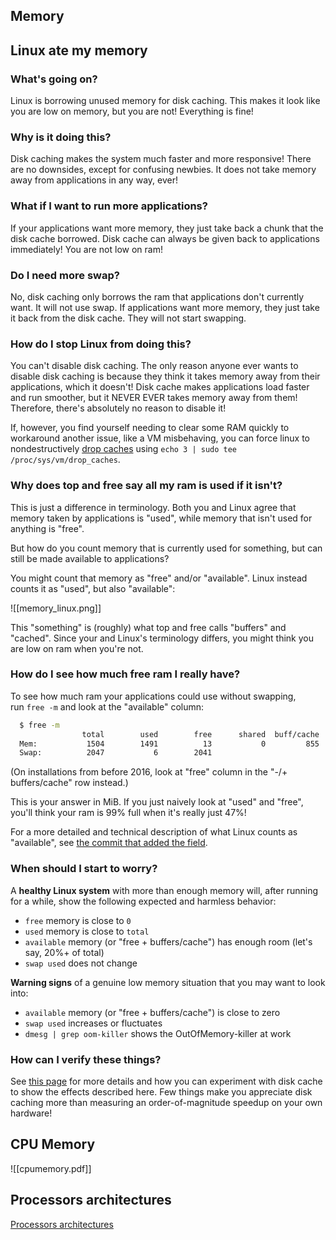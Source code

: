 ## Memory

## Linux ate my memory

### What's going on?

Linux is borrowing unused memory for disk caching. This makes it look like you are low on memory, but you are not! Everything is fine!

### Why is it doing this?

Disk caching makes the system much faster and more responsive! There are no downsides, except for confusing newbies. It does not take memory away from applications in any way, ever!

### What if I want to run more applications?

If your applications want more memory, they just take back a chunk that the disk cache borrowed. Disk cache can always be given back to applications immediately! You are not low on ram!

### Do I need more swap?

No, disk caching only borrows the ram that applications don't currently want. It will not use swap. If applications want more memory, they just take it back from the disk cache. They will not start swapping.

### How do I stop Linux from doing this?

You can't disable disk caching. The only reason anyone ever wants to disable disk caching is because they think it takes memory away from their applications, which it doesn't! Disk cache makes applications load faster and run smoother, but it NEVER EVER takes memory away from them! Therefore, there's absolutely no reason to disable it!

If, however, you find yourself needing to clear some RAM quickly to workaround another issue, like a VM misbehaving, you can force linux to nondestructively [drop caches](https://linux-mm.org/Drop_Caches) using `echo 3 | sudo tee /proc/sys/vm/drop_caches`.

### Why does top and free say all my ram is used if it isn't?

This is just a difference in terminology. Both you and Linux agree that memory taken by applications is "used", while memory that isn't used for anything is "free".

But how do you count memory that is currently used for something, but can still be made available to applications?

You might count that memory as "free" and/or "available". Linux instead counts it as "used", but also "available":

![[memory_linux.png]]

This "something" is (roughly) what top and free calls "buffers" and "cached". Since your and Linux's terminology differs, you might think you are low on ram when you're not.

### How do I see how much free ram I really have?

To see how much ram your applications could use without swapping, run `free -m` and look at the "available" column:

```bash
  $ free -m
                total        used        free      shared  buff/cache   available
  Mem:           1504        1491          13           0         855      **792**
  Swap:          2047           6        2041
```

(On installations from before 2016, look at "free" column in the "-/+ buffers/cache" row instead.)

This is your answer in MiB. If you just naively look at "used" and "free", you'll think your ram is 99% full when it's really just 47%!

For a more detailed and technical description of what Linux counts as "available", see [the commit that added the field](https://git.kernel.org/pub/scm/linux/kernel/git/torvalds/linux.git/commit/?id=34e431b0ae398fc54ea69ff85ec700722c9da773).

### When should I start to worry?

A **healthy Linux system** with more than enough memory will, after running for a while, show the following expected and harmless behavior:

-   `free` memory is close to `0`
-   `used` memory is close to `total`
-   `available` memory (or "free + buffers/cache") has enough room (let's say, 20%+ of total)
-   `swap used` does not change

**Warning signs** of a genuine low memory situation that you may want to look into:

-   `available` memory (or "free + buffers/cache") is close to zero
-   `swap used` increases or fluctuates
-   `dmesg | grep oom-killer` shows the OutOfMemory-killer at work

### How can I verify these things?

See [this page](https://www.linuxatemyram.com/play.html) for more details and how you can experiment with disk cache to show the effects described here. Few things make you appreciate disk caching more than measuring an order-of-magnitude speedup on your own hardware!
## CPU Memory

![[cpumemory.pdf]]

## Processors architectures
[Processors architectures](https://youtube.com/@digital_machines)

